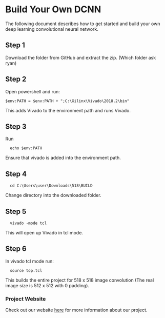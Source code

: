 # Build Your Own DCNN
The following document describes how to get started and build your own deep learning convolutional neural network.

## Step 1
Download the folder from GitHub and extract the zip.
(Which folder ask ryan)

## Step 2
Open powershell and run:

    $env:PATH = $env:PATH + ";C:\Xilinx\Vivado\2018.2\bin"

This adds Vivado to the environment path and runs Vivado.

## Step 3
Run

      echo $env:PATH

Ensure that vivado is added into the environment path.

## Step 4
      cd C:\Users\user\Downloads\518\BUILD

Change directory into the downloaded folder.

## Step 5
      vivado -mode tcl

This will open up Vivado in tcl mode.

## Step 6
In vivado tcl mode run:

      source top.tcl

This builds the entire project for 518 x 518 image convolution (The real image size is 512 x 512 with 0 padding).

### Project Website
Check out our website [here][website] for more information about our project.

[website]: https://kierajcullen.github.io/-dcnn-.github.io/
